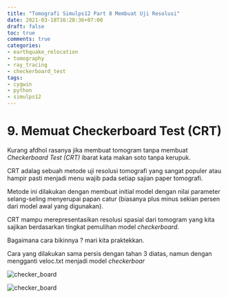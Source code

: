 ```yaml
---
title: "Tomografi Simulps12 Part 8 Membuat Uji Resolusi"
date: 2021-03-18T16:28:36+07:00
draft: false
toc: true
comments: true
categories:
- earthquake_relocation
- tomography
- ray_tracing
- checkerboard_test
tags:
- cygwin
- python
- simulps12
---
```


# 9. Memuat Checkerboard Test (CRT)

Kurang afdhol rasanya jika membuat tomogram tanpa membuat *Checkerboard Test (CRT)* ibarat kata makan soto tanpa kerupuk. 

CRT adalag sebuah metode uji resolusi tomografi yang sangat populer atau hampir pasti menjadi menu wajib pada setiap sajian paper tomografi.

Metode ini dilakukan dengan membuat initial model dengan nilai parameter selang-seling menyerupai papan catur (biasanya plus minus sekian persen dari model awal yang digunakan). 

CRT mampu merepresentasikan resolusi spasial dari tomogram yang kita sajikan berdasarkan tingkat pemulihan model *checkerboard*.

Bagaimana cara bikinnya ? mari kita praktekkan.

Cara yang dilakukan sama persis dengan tahan 3 diatas, namun dengan mengganti veloc.txt menjadi model *checkerboar* 

![checker_board](/img/simulps12/dVp_Horizontal_0.png)


![checker_board](/img/simulps12/dVp_ckb_test_20.png)
